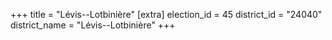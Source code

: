 +++
title = "Lévis--Lotbinière"
[extra]
election_id = 45
district_id = "24040"
district_name = "Lévis--Lotbinière"
+++
